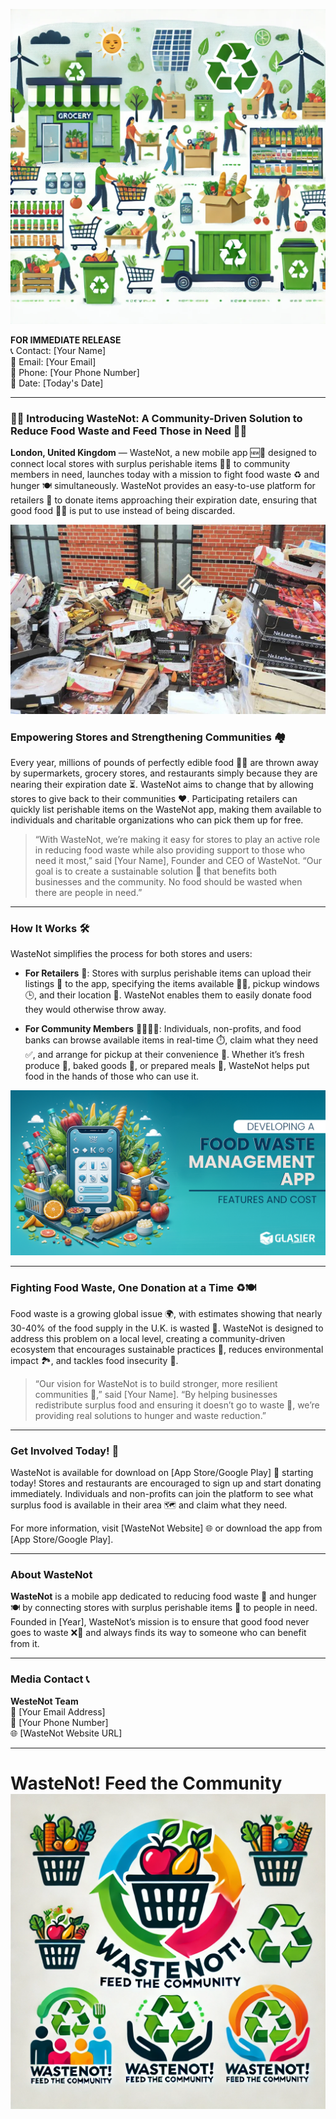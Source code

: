 ![alt text](image.png)

**FOR IMMEDIATE RELEASE**  
📞 Contact: [Your Name]  
📧 Email: [Your Email]  
📱 Phone: [Your Phone Number]  
📅 Date: [Today's Date]

---

### 🍎🥖 **Introducing WasteNot: A Community-Driven Solution to Reduce Food Waste and Feed Those in Need** 🥕🍞

**London, United Kingdom** — WasteNot, a new mobile app 🆕📲 designed to connect local stores with surplus perishable items 🥗🍲 to community members in need, launches today with a mission to fight food waste ♻️ and hunger 🍽️ simultaneously. WasteNot provides an easy-to-use platform for retailers 🏪 to donate items approaching their expiration date, ensuring that good food 🥑🥛 is put to use instead of being discarded.

![alt text](image-2.png)

### **Empowering Stores and Strengthening Communities** 🏘️

Every year, millions of pounds of perfectly edible food 🍎🥦 are thrown away by supermarkets, grocery stores, and restaurants simply because they are nearing their expiration date ⏳. WasteNot aims to change that by allowing stores to give back to their communities ❤️. Participating retailers can quickly list perishable items on the WasteNot app, making them available to individuals and charitable organizations who can pick them up for free.

> “With WasteNot, we’re making it easy for stores to play an active role in reducing food waste while also providing support to those who need it most,” said [Your Name], Founder and CEO of WasteNot. “Our goal is to create a sustainable solution 🌿 that benefits both businesses and the community. No food should be wasted when there are people in need.”

---

### **How It Works** 🛠️

WasteNot simplifies the process for both stores and users:

- **For Retailers** 🏬: Stores with surplus perishable items can upload their listings 📲 to the app, specifying the items available 🥬🍞, pickup windows 🕒, and their location 📍. WasteNot enables them to easily donate food they would otherwise throw away.
  
- **For Community Members** 👨‍👩‍👧‍👦: Individuals, non-profits, and food banks can browse available items in real-time ⏱️, claim what they need ✅, and arrange for pickup at their convenience 🚗. Whether it’s fresh produce 🥦, baked goods 🥖, or prepared meals 🍲, WasteNot helps put food in the hands of those who can use it.

![alt text](image-1.png)

---

### **Fighting Food Waste, One Donation at a Time** ♻️🍽️

Food waste is a growing global issue 🌍, with estimates showing that nearly 30-40% of the food supply in the U.K. is wasted 🚯. WasteNot is designed to address this problem on a local level, creating a community-driven ecosystem that encourages sustainable practices 🌱, reduces environmental impact 🏞️, and tackles food insecurity 🤝.

> “Our vision for WasteNot is to build stronger, more resilient communities 💪,” said [Your Name]. “By helping businesses redistribute surplus food and ensuring it doesn’t go to waste 🚮, we’re providing real solutions to hunger and waste reduction.”

---

### **Get Involved Today!** 🚀

WasteNot is available for download on [App Store/Google Play] 📲 starting today! Stores and restaurants are encouraged to sign up and start donating immediately. Individuals and non-profits can join the platform to see what surplus food is available in their area 🗺️ and claim what they need.

For more information, visit [WasteNot Website] 🌐 or download the app from [App Store/Google Play].

---

### **About WasteNot**  
**WasteNot** is a mobile app dedicated to reducing food waste 🌾 and hunger 🍽️ by connecting stores with surplus perishable items 🛒 to people in need. Founded in [Year], WasteNot’s mission is to ensure that good food never goes to waste ❌🥦 and always finds its way to someone who can benefit from it.

---

### **Media Contact** 📞  
**WesteNot Team**   
📧 [Your Email Address]  
📱 [Your Phone Number]  
🌐 [WasteNot Website URL]





--- 

# WasteNot! Feed the Community ![alt text](image-3.png)